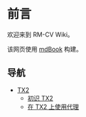 # 前言

欢迎来到 RM-CV Wiki。

该网页使用 [mdBook](https://github.com/rust-lang/mdBook) 构建。

## 导航

<!-- 可以使用如下的方式在页面中引用其他的页面 -->
<!-- 对 *.md 文件的引用链接，会转换为对同名 *.html 的引用 -->
<!-- 即目录下的 *.md 文件，都会被会转换为 *.html，但是 README.md 会被转换为 index.html -->
<!-- 因此对某目录下 README 的引用，需要写作 <目录名>/index.html 或者简写作 <目录名>/ -->
<!-- 注意 “<目录名>/” 最后的 / 不能省却，不然对应页面下相对资源的访问就会出错 -->
<!-- 可以使用 #TAG 来引用页面下的子标题。具体的转写应参见 mdBook 生成的 HTML 中标题的链接 -->

<!-- 以上都是针对生成 HTML 而言。但是对于普通文件系统来说，<path>/ 这样的链接是不能访问到对应文件的 -->
<!-- 可以使用 <path>/README.md，这样转换之后变为 <path>/index.html，不影响两种情况下的访问 -->
<!-- 但由于目前 mdBook 不会转换 *.md#TAG 这样的链接为 *.html#TAG，所以标题跳转将无法使用（会提示 404，因为输出的 HTML 里没有 md 文件） -->
<!-- 综上所述，由于 mdBook 最终目的是生成 HTML 以供阅读，因此可以不考虑在普通文件系统上使用的情况？ -->

- [TX2](./TX2/)
    - [初识 TX2](./TX2/new-to-tx2.md)
    - [在 TX2 上使用代理](./TX2/using-proxy.md)
